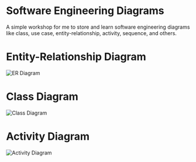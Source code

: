 # Software Engineering Diagrams
A simple workshop for me to store and learn software engineering diagrams like class, use case, entity-relationship, activity, sequence, and others.
# Entity-Relationship Diagram
![ER Diagram](https://github.com/AhmadTripleA/Draw.io_Graphs/assets/145459081/0da7ae45-d3e5-4dd8-b465-0f48cae1690e)
# Class Diagram
![Class Diagram](https://github.com/AhmadTripleA/Draw.io_Graphs/assets/145459081/af5998db-5119-4f4e-8f5a-2d2c4422fe72)
# Activity Diagram
![Activity Diagram](https://github.com/AhmadTripleA/Draw.io_Graphs/assets/145459081/6cb79e9e-1420-421e-a4fe-90a506dee676)
